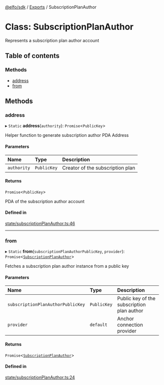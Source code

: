 [@elfo/sdk](../README.md) / [Exports](../modules.md) / SubscriptionPlanAuthor

# Class: SubscriptionPlanAuthor

Represents a subscription plan author account

## Table of contents

### Methods

- [address](SubscriptionPlanAuthor.md#address)
- [from](SubscriptionPlanAuthor.md#from)

## Methods

### address

▸ `Static` **address**(`authority`): `Promise`<`PublicKey`\>

Helper function to generate subscription author PDA Address

#### Parameters

| Name | Type | Description |
| :------ | :------ | :------ |
| `authority` | `PublicKey` | Creator of the subscription plan |

#### Returns

`Promise`<`PublicKey`\>

PDA of the subscription author account

#### Defined in

[state/subscriptionPlanAuthor.ts:46](https://github.com/subrina-protocol/subrina-sdk/blob/f4b5296/src/state/subscriptionPlanAuthor.ts#L46)

___

### from

▸ `Static` **from**(`subscriptionPlanAuthorPublicKey`, `provider`): `Promise`<[`SubscriptionPlanAuthor`](SubscriptionPlanAuthor.md)\>

Fetches a subscription plan author instance from a public key

#### Parameters

| Name | Type | Description |
| :------ | :------ | :------ |
| `subscriptionPlanAuthorPublicKey` | `PublicKey` | Public key of the subscription plan author |
| `provider` | `default` | Anchor connection provider |

#### Returns

`Promise`<[`SubscriptionPlanAuthor`](SubscriptionPlanAuthor.md)\>

#### Defined in

[state/subscriptionPlanAuthor.ts:24](https://github.com/subrina-protocol/subrina-sdk/blob/f4b5296/src/state/subscriptionPlanAuthor.ts#L24)
